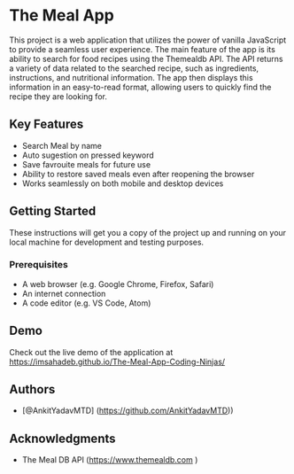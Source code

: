 # The Meal App 
This project is a web application that utilizes the power of vanilla JavaScript to provide a seamless user experience. The main feature of the app is its ability to search for food recipes using the Themealdb API. The API returns a variety of data related to the searched recipe, such as ingredients, instructions, and nutritional information. The app then displays this information in an easy-to-read format, allowing users to quickly find the recipe they are looking for.

## Key Features

- Search Meal by name
- Auto sugestion on pressed keyword
- Save favrouite meals for future use
- Ability to restore saved meals even after reopening the browser
- Works seamlessly on both mobile and desktop devices

## Getting Started

These instructions will get you a copy of the project up and running on your local machine for development and testing purposes.

### Prerequisites

- A web browser (e.g. Google Chrome, Firefox, Safari)
- An internet connection
- A code editor (e.g. VS Code, Atom) 
## Demo

Check out the live demo of the application at https://imsahadeb.github.io/The-Meal-App-Coding-Ninjas/

## Authors

- [@AnkitYadavMTD] (https://github.com/AnkitYadavMTD))

## Acknowledgments

- The Meal DB API (https://www.themealdb.com )
